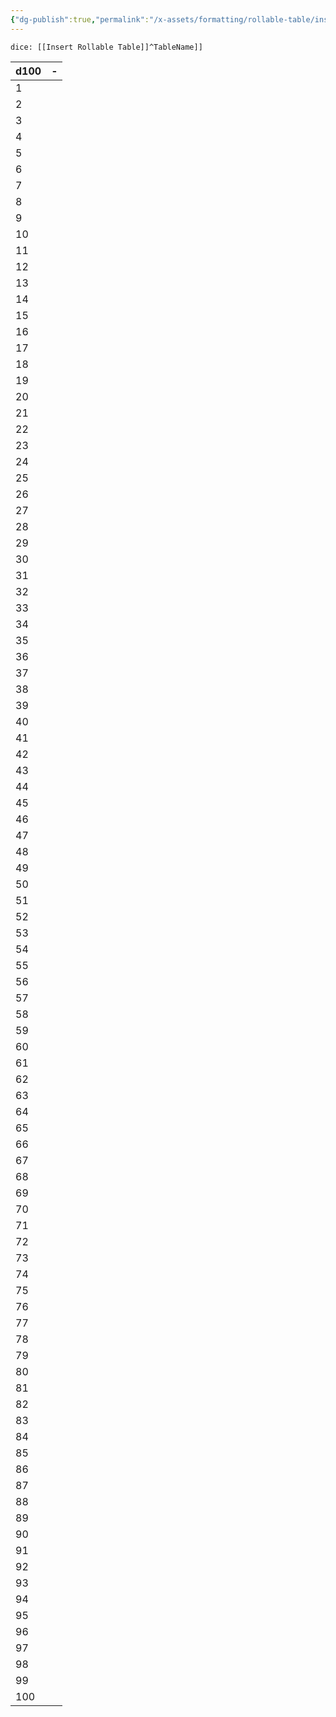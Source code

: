 ```yaml
---
{"dg-publish":true,"permalink":"/x-assets/formatting/rollable-table/insert-rollable-table-d100/"}
---
```


`dice: [[Insert Rollable Table]]^TableName]]`

| d100 | -   |
| ---- | --- |
| 1    |     |
| 2    |     |
| 3    |     |
| 4    |     |
| 5    |     |
| 6    |     |
| 7    |     |
| 8    |     |
| 9    |     |
| 10   |     |
| 11   |     |
| 12   |     |
| 13   |     |
| 14   |     |
| 15   |     |
| 16   |     |
| 17   |     |
| 18   |     |
| 19   |     |
| 20   |     |
| 21   |     |
| 22   |     |
| 23   |     |
| 24   |     |
| 25   |     |
| 26   |     |
| 27   |     |
| 28   |     |
| 29   |     |
| 30   |     |
| 31   |     |
| 32   |     |
| 33   |     |
| 34   |     |
| 35   |     |
| 36   |     |
| 37   |     |
| 38   |     |
| 39   |     |
| 40   |     |
| 41   |     |
| 42   |     |
| 43   |     |
| 44   |     |
| 45   |     |
| 46   |     |
| 47   |     |
| 48   |     |
| 49   |     |
| 50   |     |
| 51   |     |
| 52   |     |
| 53   |     |
| 54   |     |
| 55   |     |
| 56   |     |
| 57   |     |
| 58   |     |
| 59   |     |
| 60   |     |
| 61   |     |
| 62   |     |
| 63   |     |
| 64   |     |
| 65   |     |
| 66   |     |
| 67   |     |
| 68   |     |
| 69   |     |
| 70   |     |
| 71   |     |
| 72   |     |
| 73   |     |
| 74   |     |
| 75   |     |
| 76   |     |
| 77   |     |
| 78   |     |
| 79   |     |
| 80   |     |
| 81   |     |
| 82   |     |
| 83   |     |
| 84   |     |
| 85   |     |
| 86   |     |
| 87   |     |
| 88   |     |
| 89   |     |
| 90   |     |
| 91   |     |
| 92   |     |
| 93   |     |
| 94   |     |
| 95   |     |
| 96   |     |
| 97   |     |
| 98   |     |
| 99   |     |
| 100  |     |{ #TableName}


